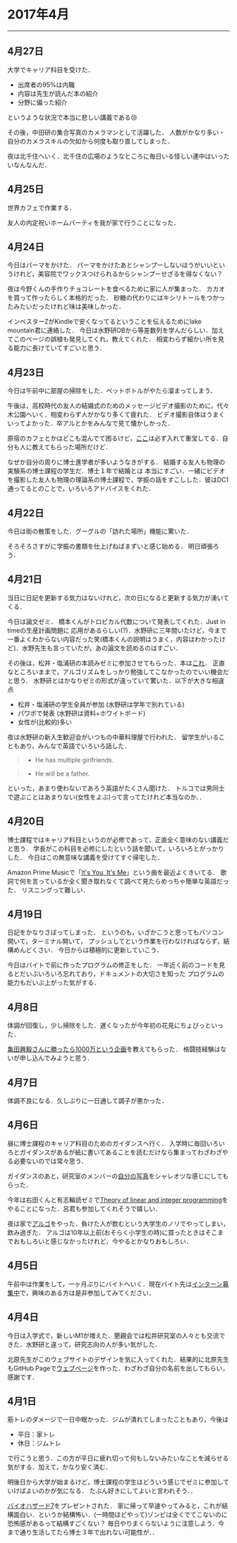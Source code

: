# 2017年4月
---
## 4月27日
大学でキャリア科目を受けた．

- 出席者の95%は内職
- 内容は先生が読んだ本の紹介
- 分野に偏った紹介

というような状況で本当に悲しい講義である😢

その後，中田研の集合写真のカメラマンとして活躍した．
人数がかなり多い・自分のカメラスキルの欠如から何度も取り直してしまった．

夜は北千住へいく．北千住の広場のようなところに毎日いる怪しい連中はいったいなんなんだ．

## 4月25日
世界カフェで作業する．

友人の内定祝いホームパーティを我が家で行うことになった．

## 4月24日
今日はパーマをかけた．
パーマをかけたあとシャンプーしないほうがいいというけれど，美容院でワックスつけられるからシャンプーせざるを得なくない？

夜は今野くんの手作りチョコレートを食べるために家に人が集まった．
カカオを買って作ったらしく本格的だった．
砂糖の代わりにはキシリトールをつかったみたいだったけれど味は美味しかった．

インベスターZがKindleで安くなってるということを伝えるためにlake mountain君に連絡した．
今日は水野研OBから等差数列を学んだらしい．加えてこのページの誤植も発見してくれ，教えてくれた．
相変わらず細かい所を見る能力に長けていてすごいと思う．

## 4月23日
今日は午前中に部屋の掃除をした．ペットボトルがやたら溜まってしまう．

午後は，高校時代の友人の結婚式のためのメッセージビデオ撮影のために，代々木公園へいく．相変わらず人がかなり多くて疲れた．
ビデオ撮影自体はうまくいってよかった．卒アルとかをみんなで見て懐かしかった．

原宿のカフェとかはどこも混んでて困るけど，[ここ](https://tabelog.com/tokyo/A1306/A130601/13010652/)は必ず入れて重宝してる．自分も人に教えてもらった場所だけど．

なぜか自分の周りに博士進学者が多いようなきがする．
結婚する友人も物理の実験系の博士課程の学生だ．博士１年で結婚とは
本当にすごい．一緒にビデオを撮影した友人も物理の理論系の博士課程で，学振の話をすこしした．彼はDC1通ってるとのことで，いろいろアドバイスをくれた．


## 4月22日
今日は街の散策をした．グーグルの「訪れた場所」機能に驚いた．

そろそろさすがに学振の書類を仕上げねばまずいと感じ始める．
明日頑張ろう．

## 4月21日
当日に日記を更新する気力はないけれど，次の日になると更新する気力が湧いてくる．

今日は論文ゼミ．
橋本くんがトロピカル代数について発表してくれた．Just in timeの生産計画問題に
応用があるらしい(?)．水野研に三年間いたけど，今まで一番よくわからない内容だった笑(橋本くんの説明はうまく，内容はわかったけど)．水野先生も言っていたが，あの論文を読めるのはすごい．

その後は，松井・塩浦研の本読みゼミに参加させてもらった．本は[これ](http://amzn.asia/fGYHcSv)．
正直なところいままで，アルゴリズムをしっかり勉強してこなかったのでいい機会だと思う．
水野研とはかなりゼミの形式が違っていて驚いた．以下が大きな相違点

- 松井・塩浦研の学生全員が参加 (水野研は学年で別れている)
- パワポで発表 (水野研は資料+ホワイトボード)
- 女性が(比較的)多い

夜は水野研の新入生歓迎会がいつもの中華料理屋で行われた．
留学生がいることもあり，みんなで英語でいろいろ話した．
> - He has multiple girlfriends.

> - He will be a father.

といった，あまり使わないであろう英語がたくさん聞けた．
トルコでは男同士で遊ぶことはあまりない(女性をよぶ)って言ってたけれど本当なのか．．

## 4月20日
博士課程ではキャリア科目というのが必修であって，正直全く意味のない講義だと思う．
学長がこの科目を必修にしたという話を聞いて，いろいろとがっかりした．
今日はこの無意味な講義を受けてすぐ帰宅した．

Amazon Prime Musicで「[It's You, It's Me](https://youtu.be/-Dbxw6oIZ3A)」という曲を最近よくきいてる．
歌詞で何を言っているか全く聞き取れなくて調べて見たらめっちゃ簡単な英語だった．
リスニングって難しい．

## 4月19日
日記をかなりさぼってしまった．
というのも，いざかこうと思ってもパソコン開いて，ターミナル開いて，
プッシュしてという作業を行わなければならず，結構めんどくさい．
今日からは積極的に更新していこう．

今日はバイトで前に作ったプログラムの修正をした．
一年近く前のコードを見るとだいぶいろいろ忘れており，ドキュメントの大切さを知った
プログラムの能力もだいぶ上がった気がする．
## 4月8日
体調が回復し，少し掃除をした．遅くなったが今年初の花見にちょびっといった．

[亀田興毅さんに勝ったら1000万という企画](http://www.narinari.com/Nd/20170443222.html)を教えてもらった．
格闘技経験はないが申し込んでみようと思う．

## 4月7日
体調不良になる．久しぶりに一日通して調子が悪かった．

## 4月6日
昼に博士課程のキャリア科目のためのガイダンスへ行く．
入学時に毎回いろいろとガイダンスがあるが紙に書いてあることを読むだけなら集まってわざわざやる必要ないのでは常々思う．

ガイダンスのあと，研究室のメンバーの[自分の写真](http://www.me.titech.ac.jp/~mizu_lab/member_others.html)をシャレオツな感じにしてもらった．

今年は右田くんと有志輪読ゼミで[Theory of linear and integer programming](http://a.co/4OPlca2)をやることになった．呂君も参加してくれそうで嬉しい．

夜は家で[アルゴ](http://amzn.asia/9gaG9uD)をやった．負けた人が飲むという大学生のノリでやってしまい，飲み過ぎた．
アルゴは10年以上前(おそらく小学生の時)に買ったときはそこまでおもしろいと感じなかったけれど，今やるとかなりおもしろい．


## 4月5日
午前中は作業をして，一ヶ月ぶりにバイトへいく．現在バイト先は[インターン募集中](https://www.wantedly.com/companies/pkshatech)で，興味のある方は是非参加してみてください．


## 4月4日
今日は入学式で，新しいM1が増えた．懇親会では松井研究室の人々とも交流できた．水野研と違って，研究志向の人が多い気がした．

北原先生がこのウェブサイトのデザインを気に入ってくれた．結果的に北原先生もGitHub Pageで[ウェブページ](https://tomonari-kitahara.github.io/)を作った．わざわざ自分の名前を出してもらい，感謝です．


## 4月1日
筋トレのダメージで一日中眠かった．ジムが潰れてしまったこともあり，今後は

- 平日：家トレ
- 休日：ジムトレ

で行こうと思う．この方が平日に疲れ切って何もしないみたいなことを減らせる気がする．加えて，かなり安く済む．

明後日から大学が始まるけど，博士課程の学生はどういう感じでゼミに参加していけばよいのかが気になる．
たぶん好きにしてよいと言われそう．．

[バイオハザード7](http://amzn.asia/c7k9Rob)をプレゼントされた．
家に帰って早速やってみると，これが結構面白い．というか結構怖い．(一時間ほどやって)ゾンビは全くでてこないのに恐怖感があるって結構すごくない？
毎日やりまくらないように注意しよう．今まで通り生活してたら博士３年で出れない可能性が．．
